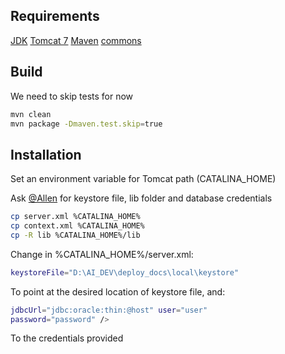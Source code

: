 
## Requirements

[JDK](http://www.oracle.com/technetwork/java/javase/downloads/index.html)
[Tomcat 7](http://tomcat.apache.org/tomcat-7.0-doc/index.html)
[Maven](https://maven.apache.org)
[commons](https://github.com/asiainspection/commons)

## Build

We need to skip tests for now

```bash
mvn clean
mvn package -Dmaven.test.skip=true
```

## Installation

Set an environment variable for Tomcat path (CATALINA_HOME)

Ask [@Allen](https://github.com/actan) for keystore file, lib folder and database credentials

```bash
cp server.xml %CATALINA_HOME%
cp context.xml %CATALINA_HOME%
cp -R lib %CATALINA_HOME%/lib
```

Change in %CATALINA_HOME%/server.xml:

```bash
keystoreFile="D:\AI_DEV\deploy_docs\local\keystore"
```

To point at the desired location of keystore file, and:

```bash
jdbcUrl="jdbc:oracle:thin:@host" user="user"
password="password" />
```
To the credentials provided
